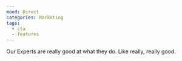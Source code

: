 ```yaml
---
mood: Direct
categories: Marketing
tags:
  - cta
  - features
---
```

Our Experts are really good at what they do. Like really, really good.
